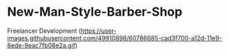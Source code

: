 # New-Man-Style-Barber-Shop
Freelancer Development 
(https://user-images.githubusercontent.com/49910898/60786685-cad3f700-a12d-11e9-8ede-9eac7fb08e2a.gif)
